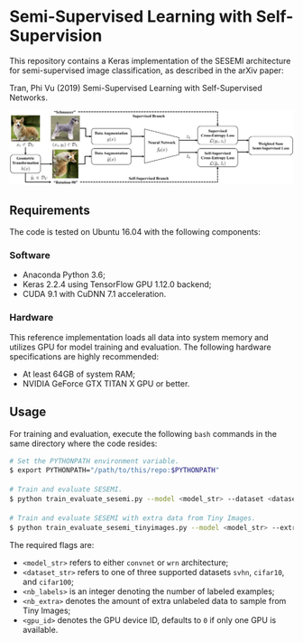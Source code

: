 # Semi-Supervised Learning with Self-Supervision

This repository contains a Keras implementation of the SESEMI architecture for semi-supervised image classification, as described in the arXiv paper:

Tran, Phi Vu (2019) Semi-Supervised Learning with Self-Supervised Networks.

![schematic](figure1.png?raw=true)

## Requirements
The code is tested on Ubuntu 16.04 with the following components:

### Software

* Anaconda Python 3.6;
* Keras 2.2.4 using TensorFlow GPU 1.12.0 backend;
* CUDA 9.1 with CuDNN 7.1 acceleration.

### Hardware
This reference implementation loads all data into system memory and utilizes GPU for model training and evaluation. The following hardware specifications are highly recommended:

* At least 64GB of system RAM;
* NVIDIA GeForce GTX TITAN X GPU or better.

## Usage
For training and evaluation, execute the following `bash` commands in the same directory where the code resides:

```bash
# Set the PYTHONPATH environment variable.
$ export PYTHONPATH="/path/to/this/repo:$PYTHONPATH"

# Train and evaluate SESEMI.
$ python train_evaluate_sesemi.py --model <model_str> --dataset <dataset_str> --labels <nb_labels> --gpu <gpu_id>

# Train and evaluate SESEMI with extra data from Tiny Images.
$ python train_evaluate_sesemi_tinyimages.py --model <model_str> --extra <nb_extra> --gpu <gpu_id>
```

The required flags are:

* `<model_str>` refers to either `convnet` or `wrn` architecture;
* `<dataset_str>` refers to one of three supported datasets `svhn`, `cifar10`, and `cifar100`;
* `<nb_labels>` is an integer denoting the number of labeled examples;
* `<nb_extra>` denotes the amount of extra unlabeled data to sample from Tiny Images;
* `<gpu_id>` denotes the GPU device ID, defaults to `0` if only one GPU is available.
